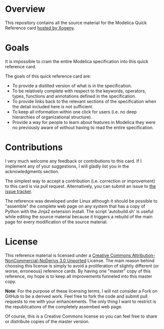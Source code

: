 Overview
========

This repository contains all the source material for the Modelica
Quick Reference card [hosted by Xogeny](http://modref.xogeny.com).

Goals
=====

It is impossible to cram the entire Modelica specification
into this quick reference card.

The goals of this quick reference card are:

  * To provide a distilled version of what is in the specification.
  * To be relatively complete with respect to the keywords, operators,
    types, functions and annotations defined in the specification.
  * To provide links back to the relevant sections of the
    specification when the detail included here is not sufficient.
  * To keep all information within one click for users (i.e. no deep
    hierarchies of organizational structure).
  * Provide a way for people to learn about features in Modelica they
    were no previously aware of without having to read the entire
    specification.

Contributions
=============

I very much welcome any feedback or contributions to this card.  If I
implement any of your suggestions, I will gladly list you in the
acknowledgments section.

The simplest way to accept a contribution (i.e. correction or
improvement) to this card is via pull request.  Alternatively, you can
submit an issue to [the issue
tracker](http://github.com/xogeny/ModelicaWebRef/issues).

The reference was developed under Linux although it should be possible
to "assemble" the complete web page on any system that has a copy of
Python with the Jinja2 extension install.  The script 'autobuild.sh' is
useful while editing the source material because it triggers a rebuild
of the main page for every modification of the source material. 

License
=======

This reference material is licensed under a [Creative Commons
Attribution-NonCommercial-NoDerivs 3.0
Unported](http://creativecommons.org/licenses/by-nc-nd/3.0/deed.en_US)
License.  The main reason behind choosing this license is simply to
avoid a proliferation of slightly different (or worse, erroneous)
reference cards.  By having one "master" copy of this reference, my
hope is to keep all improvements funneled into this master copy.

**Note**: For the purpose of these licensing terms, I will not
	  consider a Fork on GitHub to be a derived work.  Feel free
	  to fork the code and submit pull requests to me with your
	  enhancements.  The only thing I want to restrict is the
	  republications of the completely assembed web page.

Of course, this is a Creative Commons license so you can feel free to
share or distribute copies of the master version.
